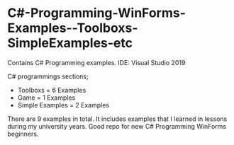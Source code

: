 # C#-Programming-WinForms-Examples--Toolboxs-SimpleExamples-etc
Contains C# Programming examples.
IDE: Visual Studio 2019 

C# programmings sections;
- Toolboxs = 6 Examples
- Game = 1 Examples
- Simple Examples = 2 Examples

There are 9 examples in total. It includes examples that I learned in lessons during my university years. Good repo for new C# Programming WinForms beginners.